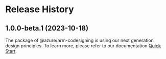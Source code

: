 # Release History
    
## 1.0.0-beta.1 (2023-10-18)

The package of @azure/arm-codesigning is using our next generation design principles. To learn more, please refer to our documentation [Quick Start](https://aka.ms/js-track2-quickstart).
